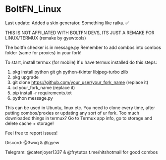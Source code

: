 # BoltFN_Linux

Last update: Added a skin generator. Something like raika. ✅

THIS IS NOT AFFILIATED WITH BOLTFN DEVS, ITS JUST A REMAKE FOR LINUX/TERMUX (remake by gyewtools)

The boltfn checker is in message.py
Remember to add combos into combos folder (same for proxies) in your fork!

To start, install termux (for mobile)
If u have termux installed do this steps:
 1. pkg install python git gh python-tkinter libjpeg-turbo zlib 
 2. pkg upgrade
 3. git clone https://github.com/your_user/your_fork_name (replace it)
 4. cd your_fork_name (replace it)
 5. pip install -r requirements.txt
 6. python message.py

This can be used in Ubuntu, linux etc. You need to clone every time, after putting combos/proxies or updating any sort of ur fork. Too much downloaded things in termux? Go to Termux app info, go to storage and delete cache + storage!

Feel free to report issues!

Discord:
@3wxq & @gyew

Telegram: 
@catenjoyer1337 & @frytutos
t.me/hitshotmail for good combos
